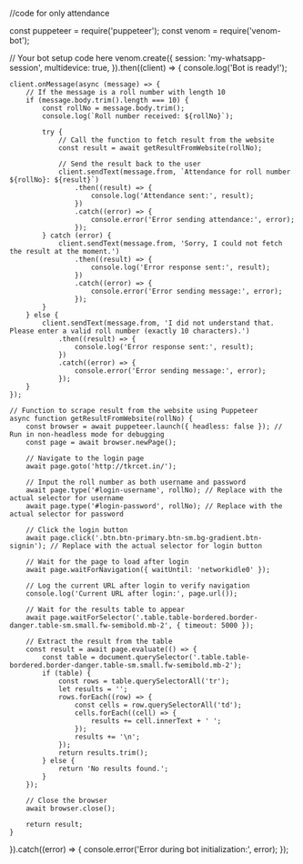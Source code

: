 //code for only attendance

const puppeteer = require('puppeteer');
const venom = require('venom-bot');

// Your bot setup code here
venom.create({
    session: 'my-whatsapp-session',
    multidevice: true,
}).then((client) => {
    console.log('Bot is ready!');

    client.onMessage(async (message) => {
        // If the message is a roll number with length 10
        if (message.body.trim().length === 10) {
            const rollNo = message.body.trim();
            console.log(`Roll number received: ${rollNo}`);

            try {
                // Call the function to fetch result from the website
                const result = await getResultFromWebsite(rollNo);

                // Send the result back to the user
                client.sendText(message.from, `Attendance for roll number ${rollNo}: ${result}`)
                    .then((result) => {
                        console.log('Attendance sent:', result);
                    })
                    .catch((error) => {
                        console.error('Error sending attendance:', error);
                    });
            } catch (error) {
                client.sendText(message.from, 'Sorry, I could not fetch the result at the moment.')
                    .then((result) => {
                        console.log('Error response sent:', result);
                    })
                    .catch((error) => {
                        console.error('Error sending message:', error);
                    });
            }
        } else {
            client.sendText(message.from, 'I did not understand that. Please enter a valid roll number (exactly 10 characters).')
                .then((result) => {
                    console.log('Error response sent:', result);
                })
                .catch((error) => {
                    console.error('Error sending message:', error);
                });
        }
    });

    // Function to scrape result from the website using Puppeteer
    async function getResultFromWebsite(rollNo) {
        const browser = await puppeteer.launch({ headless: false }); // Run in non-headless mode for debugging
        const page = await browser.newPage();
        
        // Navigate to the login page
        await page.goto('http://tkrcet.in/');

        // Input the roll number as both username and password
        await page.type('#login-username', rollNo); // Replace with the actual selector for username
        await page.type('#login-password', rollNo); // Replace with the actual selector for password

        // Click the login button
        await page.click('.btn.btn-primary.btn-sm.bg-gradient.btn-signin'); // Replace with the actual selector for login button

        // Wait for the page to load after login
        await page.waitForNavigation({ waitUntil: 'networkidle0' });

        // Log the current URL after login to verify navigation
        console.log('Current URL after login:', page.url());

        // Wait for the results table to appear
        await page.waitForSelector('.table.table-bordered.border-danger.table-sm.small.fw-semibold.mb-2', { timeout: 5000 });

        // Extract the result from the table
        const result = await page.evaluate(() => {
            const table = document.querySelector('.table.table-bordered.border-danger.table-sm.small.fw-semibold.mb-2');
            if (table) {
                const rows = table.querySelectorAll('tr');
                let results = '';
                rows.forEach((row) => {
                    const cells = row.querySelectorAll('td');
                    cells.forEach((cell) => {
                        results += cell.innerText + ' ';
                    });
                    results += '\n';
                });
                return results.trim();
            } else {
                return 'No results found.';
            }
        });

        // Close the browser
        await browser.close();

        return result;
    }

}).catch((error) => {
    console.error('Error during bot initialization:', error);
});

